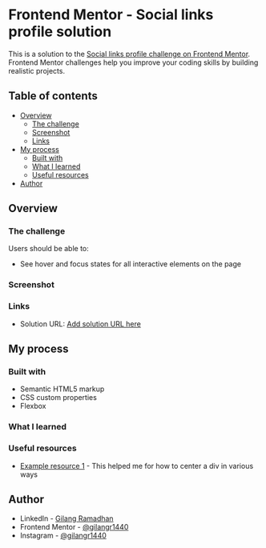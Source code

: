 # Frontend Mentor - Social links profile solution

This is a solution to the [Social links profile challenge on Frontend Mentor](https://www.frontendmentor.io/challenges/social-links-profile-UG32l9m6dQ). Frontend Mentor challenges help you improve your coding skills by building realistic projects.

## Table of contents

- [Overview](#overview)
  - [The challenge](#the-challenge)
  - [Screenshot](#screenshot)
  - [Links](#links)
- [My process](#my-process)
  - [Built with](#built-with)
  - [What I learned](#what-i-learned)
  - [Useful resources](#useful-resources)
- [Author](#author)

## Overview

### The challenge

Users should be able to:

- See hover and focus states for all interactive elements on the page

### Screenshot

### Links

- Solution URL: [Add solution URL here](https://your-solution-url.com)

## My process

### Built with

- Semantic HTML5 markup
- CSS custom properties
- Flexbox

### What I learned

### Useful resources

- [Example resource 1](https://blog.hubspot.com/website/center-div-css) - This helped me for how to center a div in various ways

## Author

- LinkedIn - [Gilang Ramadhan](https://www.linkedin.com/in/gilangr1440/)
- Frontend Mentor - [@gilangr1440](https://www.frontendmentor.io/profile/gilangr1440)
- Instagram - [@gilangr1440](https://www.instagram.com/gilangr1440/)
